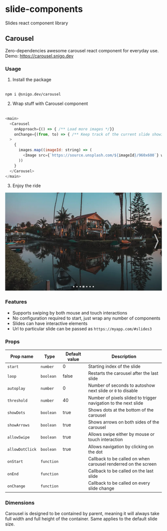 # slide-components

Slides react component library


## Carousel

Zero-dependencies awesome carousel react component for everyday use. Demo: https://carousel.snigo.dev

### Usage

1. Install the package
```

npm i @snigo.dev/carousel

```

2. Wrap stuff with Carousel component
```js

<main>
  <Carousel
    onApproach={() => { /** Load more images */}}
    onChange={(from, to) => { /** Keep track of the current slide showing */ }}
  >
    {
      images.map((imageId: string) => (
        <Image src={`https://source.unsplash.com/${imageId}/960x600`} width={960} height={600} key={imageId} />
      ))
    }
  </Carousel>
</main>
```

3. Enjoy the ride

![Carousel screenshot](__screenshots__/carousel.png)

### Features

* Supports swiping by both mouse and touch interactions
* No configuration required to start, just wrap any number of components
* Slides can have interactive elements
* Url to particular slide can be passed as `https://myapp.com/#slides3`

### Props

| **Prop name**  | **Type**   | **Default value** | **Description**                                                 |
|----------------|------------|-------------------|-----------------------------------------------------------------|
| `start`        | `number`   | 0                 | Starting index of the slide                                     |
| `loop`         | `boolean`  | false             | Restarts the carousel after the last slide                      |
| `autoplay`     | `number`   | 0                 | Number of seconds to autoshow next slide or `0` to disable      |
| `threshold`    | `number`   | 40                | Number of pixels slided to trigger navigation to the next slide |
| `showDots`     | `boolean`  | true              | Shows dots at the bottom of the carousel                        |
| `showArrows`   | `boolean`  | true              | Shows arrows on both sides of the carousel                      |
| `allowSwipe`   | `boolean`  | true              | Allows swipe either by mouse or touch interaction               |
| `allowDotClick`| `boolean`  | true              | Allows navigation by clicking on the dot                        |
| `onStart`      | `function` |                   | Callback to be called on when carousel renderred on the screen  |
| `onEnd`        | `function` |                   | Callback to be called on the last slide                         |
| `onChange`     | `function` |                   | Callback to be called on every slide change                     |

### Dimensions

Carousel is designed to be contained by parent, meaning it will always take full width and full height of the container. Same applies to the default slide size.